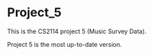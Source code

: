 # Project_5
This is the CS2114 project 5 (Music Survey Data).

Project 5 is the most up-to-date version.
